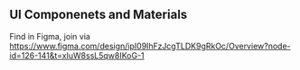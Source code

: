 ## UI Componenets and Materials

Find in Figma, join via https://www.figma.com/design/ipI09IhFzJcgTLDK9gRkOc/Overview?node-id=126-141&t=xIuW8ssL5qw8IKoG-1
